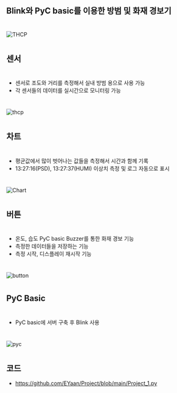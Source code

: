 ## Blink와 PyC basic를 이용한 방범 및 화재 경보기
#
#
![THCP](https://user-images.githubusercontent.com/81665544/129801734-f50aa482-26c9-4975-ad02-adcfc36dfbec.jpg)
#
#
## 센서
#
* 센서로 조도와 거리를 측정해서 실내 방범 용으로 사용 가능
* 각 센서들의 데이터를 실시간으로 모니터링 가능
#
![thcp](https://user-images.githubusercontent.com/81665544/129804689-7a57de8a-2693-4d99-b67f-fde25eda7c1a.PNG)
#
## 차트
#
* 평균값에서 많이 벗어나는 값들을 측정해서 시간과 함께 기록
* 13:27:16(PSD), 13:27:37(HUMI) 이상치 측정 및 로그 자동으로 표시
#
![Chart](https://user-images.githubusercontent.com/81665544/129804686-85f5585a-0711-4548-8aa9-bf803c38393b.PNG)
#
## 버튼
#
* 온도, 습도 PyC basic Buzzer를 통한 화재 경보 기능
* 측정한 데이터들을 저장하는 기능
* 측정 시작, 디스플레이 재시작 기능

#
![button](https://user-images.githubusercontent.com/81665544/129804693-b46aee4e-38a4-4d49-8b64-17e246be0535.PNG)
#
## PyC Basic
#
* PyC basic에 서버 구축 후 Blink 사용
#
![pyc](https://user-images.githubusercontent.com/81665544/129805571-b2acd0d6-5f3d-4c37-bfea-3eb3b5f2e78f.PNG)
#
#
## 코드
* https://github.com/EYaan/Project/blob/main/Project_1.py
